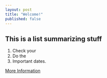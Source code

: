 ```yaml
---
layout: post
title: "Welcome!"
published: false
---
```


## This is a list summarizing stuff

1. Check your 
2. Do the 
3. Important dates.

[More Information](https://docs.google.com/document/d/1E8tnDQvYip8LxUvosuN1hpahuZSuXeMT2xGMY7eDU9Q/edit?usp=sharing)

